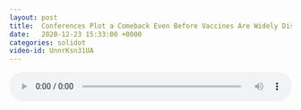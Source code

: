 ```yaml
---
layout: post
title:  Conferences Plot a Comeback Even Before Vaccines Are Widely Distributed
date:   2020-12-23 15:33:00 +0000
categories: solidot
video-id: UnnrKsn31UA
---
```


<audio src="/assets/02254916babc139a36867e16963cb1cd.mp3" style="width: 100%;" controls></audio>

